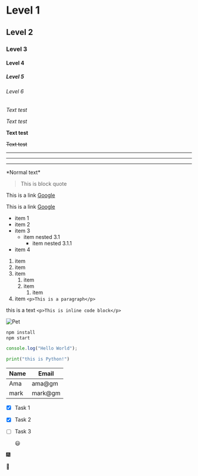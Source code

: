 <!-- Headings -->

# Level 1

## Level 2

### Level 3

#### Level 4

##### Level 5

###### Level 6

<!-- Italics -->

_Text test_

_Text test_

<!-- Bold -->

**Text test**

<!-- Striketrhough -->

~~Text test~~

<!-- Horizental Rules -->

---

---

---

<!-- Showing special char -->

\*Normal text\*

<!-- Block quote -->

> This is block quote

<!-- Links -->

This is a link [Google](https://www.google.com)

<!-- Link with title -->

This is a link [Google](https://www.google.com "Google search")

<!-- UL -->

- item 1
- item 2
- item 3
  - item nested 3.1
    - item nested 3.1.1
- item 4
  <!-- OL -->

1. item
1. item
1. item
   1. item
   1. item
      1. item
1. item
   <!-- Inline code block -->
   `<p>This is a paragraph</p>`

this is a text `<p>This is inline code block</p>`

<!-- Images -->

![Pet](https://icon-library.net/images/pet-icon-png/pet-icon-png-2.jpg)

<!-- Github Markdown -->

<!-- Code Blocks -->

```bash
npm install
npm start
```

```javascript
console.log("Hello World");
```

```python
print("this is Python!")
```

<!-- Tables -->

| Name | Email   |
| ---- | ------- |
| Ama  | ama@gm  |
| mark | mark@gm |

<!-- Task Lists -->

- [x] Task 1
- [x] Task 2
- [ ] Task 3

  <!-- Emojie's -->
  :smiley:

:fireworks:

:watermelon:
